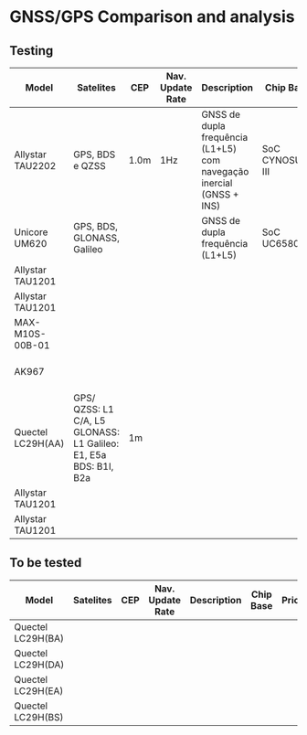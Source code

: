# GNSS/GPS Comparison and analysis 

## Testing
| Model | Satelites | CEP | Nav. Update Rate | Description | Chip Base | Price | Qtd | link |
|---|---|---|---|---|---|---|---|---|
| Allystar TAU2202 | GPS, BDS e QZSS | 1.0m | 1Hz | GNSS de dupla frequência (L1+L5) com navegação inercial (GNSS + INS) |  SoC CYNOSURE III | R$123,36 | 1 | https://pt.aliexpress.com/item/1005007652958187.html?spm=a2g0o.order_list.order_list_main.59.6e8d1802bRaJ9M&gatewayAdapt=glo2bra |
| Unicore UM620 | GPS, BDS, GLONASS, Galileo | | | GNSS de dupla frequência (L1+L5) | SoC UC6580I | R$17,36 | 1 | https://pt.aliexpress.com/item/1005008237356081.html?spm=a2g0o.order_list.order_list_main.5.6e8d1802KkVgzZ&gatewayAdapt=glo2bra |
| Allystar TAU1201 | | | | | | | 1 | |
| Allystar TAU1201 | | | ||  | | 2 | |
| MAX-M10S-00B-01 | | | | |  | R$50,97 | 2  | |
| AK967 | | | | | | R$46,99 (sem antena) | 1 | |
| Quectel LC29H(AA) | GPS/ QZSS: L1 C/A, L5 GLONASS: L1 Galileo: E1, E5a BDS: B1I, B2a | 1m |  | | | R$105,70 | 1 | |
| Allystar TAU1201 | | | | | | | | |
| Allystar TAU1201 | | | | |  || | |

## To be tested
| Model | Satelites | CEP | Nav. Update Rate | Description | Chip Base | Price | Qtd | link |
|---|---|---|---|---|---|---|---|---|
| Quectel LC29H(BA) |  |  |  | | |  |  | |
| Quectel LC29H(DA) |  |  |  | | |  |  | |
| Quectel LC29H(EA) |  |  |  | | |  |  | |
| Quectel LC29H(BS) |  |  |  | | |  |  | |
